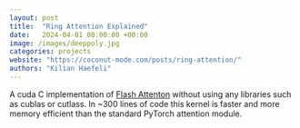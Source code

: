 ```yaml
---
layout: post
title:  "Ring Attention Explained"
date:   2024-04-01 00:00:00 +00:00
image: /images/deeppoly.jpg
categories: projects
website: "https://coconut-mode.com/posts/ring-attention/"
authors: "Kilian Haefeli"
---
```

A cuda C implementation of [Flash Attenton](https://arxiv.org/abs/2205.14135) without using any libraries such as cublas or cutlass. In ~300 lines of code this kernel is faster and more memory efficient than the standard PyTorch attention module.